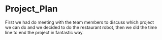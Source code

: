 # Project_Plan
First we had do meeting with the team members to discuss which project we can do and we decided to do the restaurant robot, then we did the time line to end the project in fantastic way.
